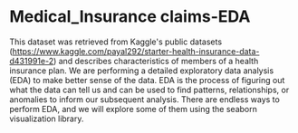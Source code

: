 # Medical_Insurance claims-EDA

This dataset was retrieved from Kaggle's public datasets (https://www.kaggle.com/payal292/starter-health-insurance-data-d431991e-2) and describes characteristics of members of a health insurance plan. We are performing a detailed exploratory data analysis (EDA) to make better sense of the data. EDA is the process of figuring out what the data can tell us and can be used to find patterns, relationships, or anomalies to inform our subsequent analysis. There are endless ways to perform EDA, and we will explore some of them using the seaborn visualization library. 
